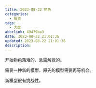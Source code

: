```yaml
---
title: 2023-08-22 物色
categories:
  - 投资
tags:
  - 大盘
abbrlink: 49479ba3
date: 2023-08-22 21:01:36
updated: 2023-08-22 21:01:36
description:
---
```

开始物色落难的、急需解救的。

需要一种新的模型，原先的模型需要再等机会。

新模型很有挑战性。
